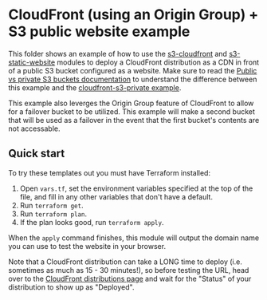 # CloudFront (using an Origin Group) + S3 public website example

This folder shows an example of how to use the [s3-cloudfront](/modules/s3-cloudfront) and 
[s3-static-website](/modules/s3-static-website) modules to deploy a CloudFront distribution as a CDN in front of a 
public S3 bucket configured as a website. Make sure to read the [Public vs private S3 buckets 
documentation](/modules/s3-cloudfront#public-vs-private-s3-buckets) to understand the difference between this example
and the [cloudfront-s3-private example](/examples/cloudfront-s3-private).

This example also leverges the Origin Group feature of CloudFront to allow for a failover bucket to be utilized. This example will make a second bucket that will be used as a failover in the event that the first bucket's contents are not accessable.




## Quick start

To try these templates out you must have Terraform installed:

1. Open `vars.tf`, set the environment variables specified at the top of the file, and fill in any other variables that
   don't have a default.
1. Run `terraform get`.
1. Run `terraform plan`.
1. If the plan looks good, run `terraform apply`.

When the `apply` command finishes, this module will output the domain name you can use to test the website in your
browser. 

Note that a CloudFront distribution can take a LONG time to deploy (i.e. sometimes as much as 15 - 30 minutes!), so 
before testing the URL, head over to the [CloudFront distributions 
page](https://console.aws.amazon.com/cloudfront/home#distributions:) and wait for the "Status" of your distribution
to show up as "Deployed".




